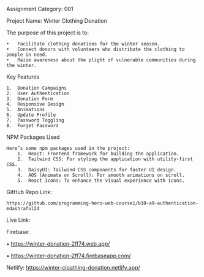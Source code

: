 Assignment  Category: 001

Project Name: Winter Clothing Donation

The purpose of this project is to:

    •	Facilitate clothing donations for the winter season.
    •	Connect donors with volunteers who distribute the clothing to people in need.
    •	Raise awareness about the plight of vulnerable communities during the winter.

Key Features

    1.	Donation Campaigns
    2.	User Authentication
    3.	Donation Form
    4.	Responsive Design
    5.	Animations
    6.	Update Profile
    7.	Password Toggling 
    8.	Forget Password

NPM Packages Used

    Here’s some npm packages used in the project:
        1.	React: Frontend framework for building the application.
        2.	Tailwind CSS: For styling the application with utility-first CSS.
        3.	DaisyUI: Tailwind CSS components for faster UI design.
        4.	AOS (Animate on Scroll): For smooth animations on scroll.
        5.	React Icons: To enhance the visual experience with icons.

GitHub  Repo  Link:

    https://github.com/programming-hero-web-course1/b10-a9-authentication-mdashraful24 

Live  Link:

Firebase: 

•	https://winter-donation-2ff74.web.app/

•	https://winter-donation-2ff74.firebaseapp.com/

Netlify: https://winter-cloathing-donation.netlify.app/
